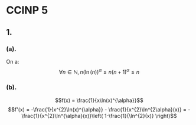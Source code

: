 # CCINP 5
## 1.
### (a).
On a: 
$$\forall n \in \mathbb{N}, n(\ln(n))^{\alpha}\leq n(n+1)^{\alpha} \leq n$$
### (b). 
$$f(x) = \frac{1}{x\ln(x)^{\alpha}}$$
$$f'(x) = -\frac{1}{x^{2}\ln(x)^{\alpha}} - \frac{1}{x^{2}\ln^{2\alpha}(x)} = -\frac{1}{x^{2}\ln^{\alpha}(x)}\left( 1-\frac{1}{\ln^{2}(x)} \right)$$

